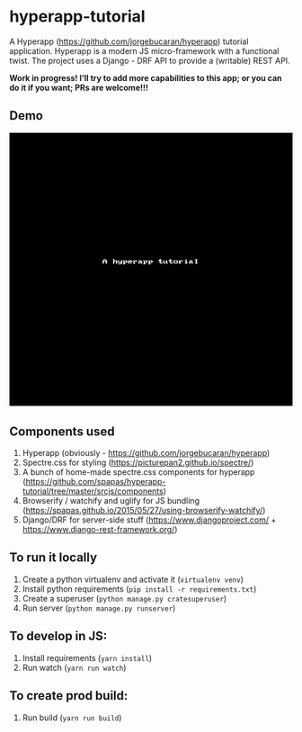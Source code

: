 # hyperapp-tutorial

A Hyperapp (https://github.com/jorgebucaran/hyperapp) tutorial application. Hyperapp is a modern JS micro-framework with a functional twist. The project uses a Django - DRF API to provide a (writable) REST API.

**Work in progress! I'll try to add more capabilities to this app; or you can do it if you want; PRs are welcome!!!**

## Demo

![Hyperapp-tutorial demo](demo.gif?raw=true "Hyperapp-tutorial demo")

## Components used

1. Hyperapp (obviously - https://github.com/jorgebucaran/hyperapp)
1. Spectre.css for styling (https://picturepan2.github.io/spectre/)
1. A bunch of home-made spectre.css components for hyperapp (https://github.com/spapas/hyperapp-tutorial/tree/master/srcjs/components)
1. Browserify / watchify and uglify for JS bundling (https://spapas.github.io/2015/05/27/using-browserify-watchify/)
1. Django/DRF for server-side stuff (https://www.djangoproject.com/ + https://www.django-rest-framework.org/)

## To run it locally

1. Create a python virtualenv and activate it (`virtualenv venv`)
1. Install python requirements (`pip install -r requirements.txt`) 
1. Create a superuser (`python manage.py cratesuperuser`)
1. Run server (`python manage.py runserver`)

## To develop in JS:

1. Install requirements (`yarn install`)
1. Run watch (`yarn run watch`)

## To create prod build:

1. Run build (`yarn run build`)
